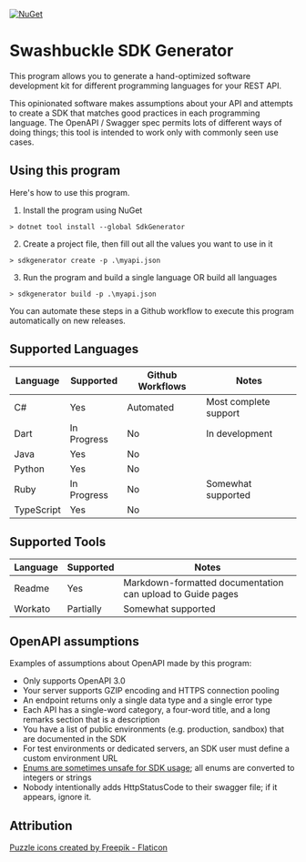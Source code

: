 [![NuGet](https://img.shields.io/nuget/v/SdkGenerator.svg?style=plastic)](https://www.nuget.org/packages/SdkGenerator/)

# Swashbuckle SDK Generator

This program allows you to generate a hand-optimized software development kit for different programming languages for 
your REST API.  

This opinionated software makes assumptions about your API and attempts to create a SDK that matches good practices in 
each programming language.  The OpenAPI / Swagger spec permits lots of different ways of doing things; this tool is 
intended to work only with commonly seen use cases.

## Using this program

Here's how to use this program.

1. Install the program using NuGet
```shell
> dotnet tool install --global SdkGenerator
```

2. Create a project file, then fill out all the values you want to use in it
```shell
> sdkgenerator create -p .\myapi.json
```

3. Run the program and build a single language OR build all languages
```shell
> sdkgenerator build -p .\myapi.json
```

You can automate these steps in a Github workflow to execute this program automatically on new releases.

## Supported Languages

| Language   | Supported   | Github Workflows | Notes                 |
|------------|-------------|------------------|-----------------------|
| C#         | Yes         | Automated        | Most complete support |
| Dart       | In Progress | No               | In development        |
| Java       | Yes         | No               |                       |
| Python     | Yes         | No               |                       |
| Ruby       | In Progress | No               | Somewhat supported    |
| TypeScript | Yes         | No               |                       |

## Supported Tools

| Language | Supported | Notes                                                      |
|----------|-----------|------------------------------------------------------------|
| Readme   | Yes       | Markdown-formatted documentation can upload to Guide pages |
| Workato  | Partially | Somewhat supported                                         |

## OpenAPI assumptions

Examples of assumptions about OpenAPI made by this program:
* Only supports OpenAPI 3.0
* Your server supports GZIP encoding and HTTPS connection pooling
* An endpoint returns only a single data type and a single error type
* Each API has a single-word category, a four-word title, and a long remarks section that is a description
* You have a list of public environments (e.g. production, sandbox) that are documented in the SDK
* For test environments or dedicated servers, an SDK user must define a custom environment URL
* [Enums are sometimes unsafe for SDK usage](https://medium.com/codex/should-your-api-use-enums-340a6b51d6c3); all enums are converted to integers or strings
* Nobody intentionally adds HttpStatusCode to their swagger file; if it appears, ignore it.


## Attribution

[Puzzle icons created by Freepik - Flaticon](https://www.flaticon.com/free-icons/puzzle)